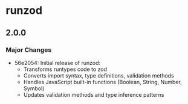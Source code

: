 # runzod

## 2.0.0

### Major Changes

- 56e2054: Initial release of runzod:
  - Transforms runtypes code to zod
  - Converts import syntax, type definitions, validation methods
  - Handles JavaScript built-in functions (Boolean, String, Number, Symbol)
  - Updates validation methods and type inference patterns
